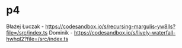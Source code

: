 # p4
Błażej Łuczak - https://codesandbox.io/s/recursing-margulis-yw8lls?file=/src/index.ts
Dominik - https://codesandbox.io/s/lively-waterfall-hwhql2?file=/src/index.ts
